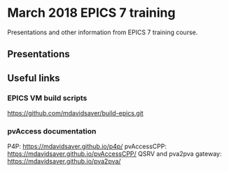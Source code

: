 # March 2018 EPICS 7 training

Presentations and other information from EPICS 7 training course.

## Presentations

## Useful links

### EPICS VM build scripts

https://github.com/mdavidsaver/build-epics.git

### pvAccess documentation

P4P: https://mdavidsaver.github.io/p4p/
pvAccessCPP: https://mdavidsaver.github.io/pvAccessCPP/
QSRV and pva2pva gateway: https://mdavidsaver.github.io/pva2pva/


